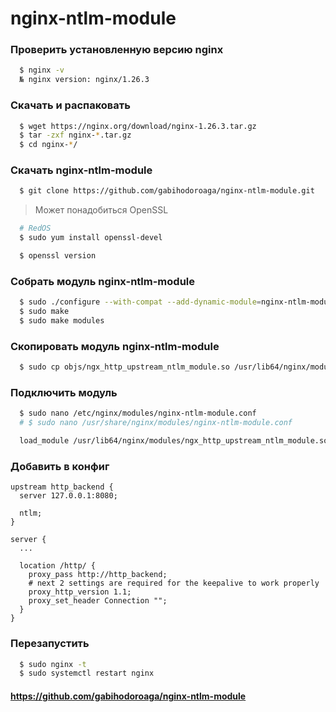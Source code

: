 # nginx-ntlm-module

### Проверить установленную версию nginx

```bash
  $ nginx -v
  № nginx version: nginx/1.26.3
```

### Скачать и распаковать

```bash
  $ wget https://nginx.org/download/nginx-1.26.3.tar.gz
  $ tar -zxf nginx-*.tar.gz
  $ cd nginx-*/
```

### Скачать nginx-ntlm-module
  
```bash
  $ git clone https://github.com/gabihodoroaga/nginx-ntlm-module.git
```

> Может понадобиться OpenSSL

```bash
  # RedOS
  $ sudo yum install openssl-devel

  $ openssl version
```

### Собрать модуль nginx-ntlm-module

```bash
  $ sudo ./configure --with-compat --add-dynamic-module=nginx-ntlm-module
  $ sudo make
  $ sudo make modules
```

### Скопировать модуль nginx-ntlm-module

```bash
  $ sudo cp objs/ngx_http_upstream_ntlm_module.so /usr/lib64/nginx/modules/
```

### Подключить модуль

```bash
  $ sudo nano /etc/nginx/modules/nginx-ntlm-module.conf
  # $ sudo nano /usr/share/nginx/modules/nginx-ntlm-module.conf
```

```bash
  load_module /usr/lib64/nginx/modules/ngx_http_upstream_ntlm_module.so;
```

### Добавить в конфиг

```
upstream http_backend {
  server 127.0.0.1:8080;

  ntlm;
}

server {
  ...

  location /http/ {
    proxy_pass http://http_backend;
    # next 2 settings are required for the keepalive to work properly
    proxy_http_version 1.1;
    proxy_set_header Connection "";
  }
}
```

### Перезапустить
  
```bash
  $ sudo nginx -t
  $ sudo systemctl restart nginx
```

#### https://github.com/gabihodoroaga/nginx-ntlm-module
